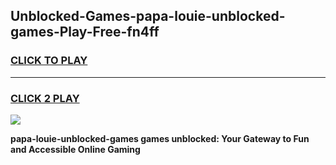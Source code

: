 
## Unblocked-Games-papa-louie-unblocked-games-Play-Free-fn4ff
<h3>
<a href="https://premium76.site?title=papa-louie-unblocked-games&ref=20A">CLICK TO PLAY</a></h3>
<hr>

<h3>
<a href="https://premium76.site?title=papa-louie-unblocked-games&ref=20A">CLICK 2 PLAY</a>
  
</h3>

<a href="https://premium76.site?title=papa-louie-unblocked-games&ref=20A"><img src="https://clearcache.store/games.png"></a>


**papa-louie-unblocked-games games unblocked: Your Gateway to Fun and Accessible Online Gaming**
